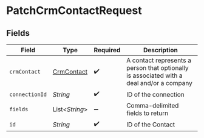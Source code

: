 # PatchCrmContactRequest


## Fields

| Field                                                                                    | Type                                                                                     | Required                                                                                 | Description                                                                              |
| ---------------------------------------------------------------------------------------- | ---------------------------------------------------------------------------------------- | ---------------------------------------------------------------------------------------- | ---------------------------------------------------------------------------------------- |
| `crmContact`                                                                             | [CrmContact](../../models/shared/CrmContact.md)                                          | :heavy_check_mark:                                                                       | A contact represents a person that optionally is associated with a deal and/or a company |
| `connectionId`                                                                           | *String*                                                                                 | :heavy_check_mark:                                                                       | ID of the connection                                                                     |
| `fields`                                                                                 | List\<*String*>                                                                          | :heavy_minus_sign:                                                                       | Comma-delimited fields to return                                                         |
| `id`                                                                                     | *String*                                                                                 | :heavy_check_mark:                                                                       | ID of the Contact                                                                        |